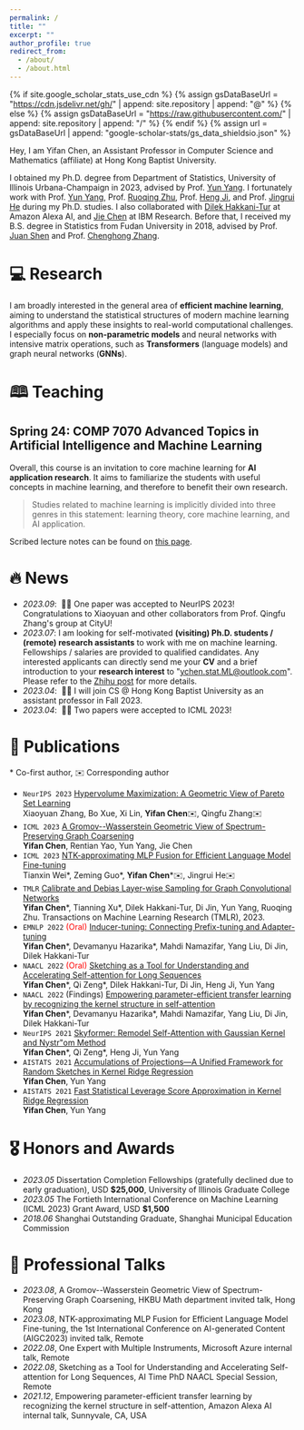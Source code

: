 ```yaml
---
permalink: /
title: ""
excerpt: ""
author_profile: true
redirect_from: 
  - /about/
  - /about.html
---
```


{% if site.google_scholar_stats_use_cdn %}
{% assign gsDataBaseUrl = "https://cdn.jsdelivr.net/gh/" | append: site.repository | append: "@" %}
{% else %}
{% assign gsDataBaseUrl = "https://raw.githubusercontent.com/" | append: site.repository | append: "/" %}
{% endif %}
{% assign url = gsDataBaseUrl | append: "google-scholar-stats/gs_data_shieldsio.json" %}

<span class='anchor' id='about-me'></span>

Hey, I am Yifan Chen, an Assistant Professor in Computer Science and Mathematics (affiliate) at Hong Kong Baptist University. 

I obtained my Ph.D. degree from Department of Statistics, University of Illinois Urbana-Champaign in 2023, advised by Prof. <a href="https://sites.google.com/site/yunyangstat/">Yun Yang</a>. 
I fortunately work with Prof. <a href="https://sites.google.com/site/yunyangstat/">Yun Yang</a>, 
Prof. <a href="https://stat.illinois.edu/directory/profile/rqzhu/">Ruoqing Zhu</a>, 
Prof. <a href="https://cs.illinois.edu/about/people/faculty/hengji/">Heng Ji</a>,
and Prof. <a href="https://ischool.illinois.edu/people/jingrui-he/">Jingrui He</a> during my Ph.D. studies.
I also collaborated with <a href="https://www.linkedin.com/in/dilek-hakkani-tur-9517543/">Dilek Hakkani-Tur</a> at Amazon Alexa AI, and <a href="https://research.ibm.com/people/jie-chen">Jie Chen</a> at IBM Research.
Before that, I received my B.S. degree in Statistics from Fudan University in 2018, advised by Prof. <a href="https://www.fdsm.fudan.edu.cn/en/teacher/preview.aspx?UID=141685">Juan Shen</a> and Prof. <a href="https://www.fdsm.fudan.edu.cn/en/teacher/preview.aspx?UID=1859">Chenghong Zhang</a>.

# 💻 Research

I am broadly interested in the general area of **efficient machine learning**, aiming to understand the statistical structures of modern machine learning algorithms and apply these insights to real-world computational challenges.
I especially focus on <strong>non-parametric models</strong> and neural networks with intensive matrix operations, such as <strong>Transformers</strong> (language models) and graph neural networks (<strong>GNNs</strong>).


# 🕮 Teaching

## Spring 24: COMP 7070 Advanced Topics in Artificial Intelligence and Machine Learning

Overall, this course is an invitation to core machine learning for **AI application research**. It aims to familiarize the students with useful concepts in machine learning, and therefore to benefit their own research.

> Studies related to machine learning is implicitly divided into three genres in this statement: learning theory, core machine learning, and AI application.

Scribed lecture notes can be found on [this page](/teaching.html).


# 🔥 News
- *2023.09*: &nbsp;🎉🎉 One paper was accepted to NeurIPS 2023! Congratulations to Xiaoyuan and other collaborators from Prof. Qingfu Zhang's group at CityU!
- *2023.07*: I am looking for self-motivated **(visiting) Ph.D. students / (remote) research assistants** to work with me on machine learning. Fellowships / salaries are provided to qualified candidates. Any interested applicants can directly send me your **CV** and a brief introduction to your **research interest** to "ychen.stat.ML@outlook.com". Please refer to the [Zhihu post](https://zhuanlan.zhihu.com/p/651070296) for more details.
- *2023.04*: &nbsp;🎉🎉 I will join CS @ Hong Kong Baptist University as an assistant professor in Fall 2023. 
- *2023.04*: &nbsp;🎉🎉 Two papers were accepted to ICML 2023!

# 📝 Publications

\* Co-first author, ✉️ Corresponding author

<!-- <div class='paper-box'><div class='paper-box-image'><div><div class="badge">ICML 2023</div><img src='images/500x300.png' alt="sym" width="100%"></div></div>
<div class='paper-box-text' markdown="1">

[A Gromov--Wasserstein Geometric View of Spectrum-Preserving Graph Coarsening](https://arxiv.org/abs/2306.08854)

**Yifan Chen**, Rentian Yao, Yun Yang, Jie Chen

</div>
</div> -->

- ``NeurIPS 2023`` [Hypervolume Maximization: A Geometric View of Pareto Set Learning]()  
Xiaoyuan Zhang, Bo Xue, Xi Lin, **Yifan Chen**✉️, Qingfu Zhang✉️
- ``ICML 2023`` [A Gromov--Wasserstein Geometric View of Spectrum-Preserving Graph Coarsening](https://proceedings.mlr.press/v202/chen23ak.html)  
**Yifan Chen**, Rentian Yao, Yun Yang, Jie Chen
- ``ICML 2023`` [NTK-approximating MLP Fusion for Efficient Language Model Fine-tuning](https://proceedings.mlr.press/v202/wei23b.html)  
Tianxin Wei\*, Zeming Guo\*, **Yifan Chen**\*✉️, Jingrui He✉️
- ``TMLR`` [Calibrate and Debias Layer-wise Sampling for Graph Convolutional Networks](https://openreview.net/forum?id=JyKNuoZGux)  
**Yifan Chen**\*, Tianning Xu\*, Dilek Hakkani-Tur, Di Jin, Yun Yang, Ruoqing Zhu. Transactions on Machine Learning Research (TMLR), 2023.
- ``EMNLP 2022`` <span style="color:red">(Oral)</span> [Inducer-tuning: Connecting Prefix-tuning and Adapter-tuning](https://aclanthology.org/2022.emnlp-main.50/)  
**Yifan Chen**\*, Devamanyu Hazarika\*, Mahdi Namazifar, Yang Liu, Di Jin, Dilek Hakkani-Tur
- ``NAACL 2022`` <span style="color:red">(Oral)</span> [Sketching as a Tool for Understanding and Accelerating Self-attention for Long Sequences](https://aclanthology.org/2022.naacl-main.381/)  
**Yifan Chen**\*, Qi Zeng\*, Dilek Hakkani-Tur, Di Jin, Heng Ji, Yun Yang
- ``NAACL 2022`` (Findings) [Empowering parameter-efficient transfer learning by recognizing the kernel structure in self-attention](https://aclanthology.org/2022.findings-naacl.102/)  
**Yifan Chen**\*, Devamanyu Hazarika\*, Mahdi Namazifar, Yang Liu, Di Jin, Dilek Hakkani-Tur
- ``NeurIPS 2021`` [Skyformer: Remodel Self-Attention with Gaussian Kernel and Nystr\"om Method](https://proceedings.neurips.cc/paper/2021/hash/10a7cdd970fe135cf4f7bb55c0e3b59f-Abstract.html)  
**Yifan Chen**\*, Qi Zeng\*, Heng Ji, Yun Yang
- ``AISTATS 2021`` [Accumulations of Projections—A Unified Framework for Random Sketches in Kernel Ridge Regression](http://proceedings.mlr.press/v130/chen21f.html)  
**Yifan Chen**, Yun Yang
- ``AISTATS 2021`` [Fast Statistical Leverage Score Approximation in Kernel Ridge Regression](https://proceedings.mlr.press/v130/chen21e.html)  
**Yifan Chen**, Yun Yang

# 🎖 Honors and Awards
- *2023.05* Dissertation Completion Fellowships (gratefully declined due to early graduation), USD **$25,000**, University of Illinois Graduate College
- *2023.05* The Fortieth International Conference on Machine Learning (ICML 2023) Grant Award, USD **$1,500**
- *2018.06* Shanghai Outstanding Graduate, Shanghai Municipal Education Commission

# 💬 Professional Talks
- *2023.08*, A Gromov--Wasserstein Geometric View of Spectrum-Preserving Graph Coarsening, HKBU Math department invited talk, Hong Kong
- *2023.08*, NTK-approximating MLP Fusion for Efficient Language Model Fine-tuning, the 1st International Conference on AI-generated Content (AIGC2023) invited talk, Remote
- *2022.08*, One Expert with Multiple Instruments, Microsoft Azure internal talk, Remote
- *2022.08*, Sketching as a Tool for Understanding and Accelerating Self-attention for Long Sequences, AI Time PhD NAACL Special Session, Remote
- *2021.12*, Empowering parameter-efficient transfer learning by recognizing the kernel structure in self-attention, Amazon Alexa AI internal talk, Sunnyvale, CA, USA
